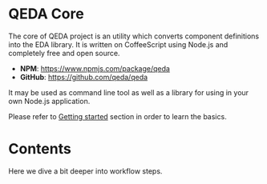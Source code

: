 QEDA Core
=========

The core of QEDA project is an utility which converts component definitions into the EDA library. It is written on CoffeeScript using Node.js and completely free and open source.

- **NPM**: <a class="ext"  href="https://www.npmjs.com/package/qeda" target="_blank">https://www.npmjs.com/package/qeda</a><!--_-->
- **GitHub**: <a class="ext"  href="https://github.com/qeda/qeda" target="_blank">https://github.com/qeda/qeda</a><!--_-->

It may be used as command line tool as well as a library for using in your own Node.js application.

Please refer to [Getting started](/doc/getting-started/) section in order to learn the basics.

Contents
========

Here we dive a bit deeper into workflow steps.
